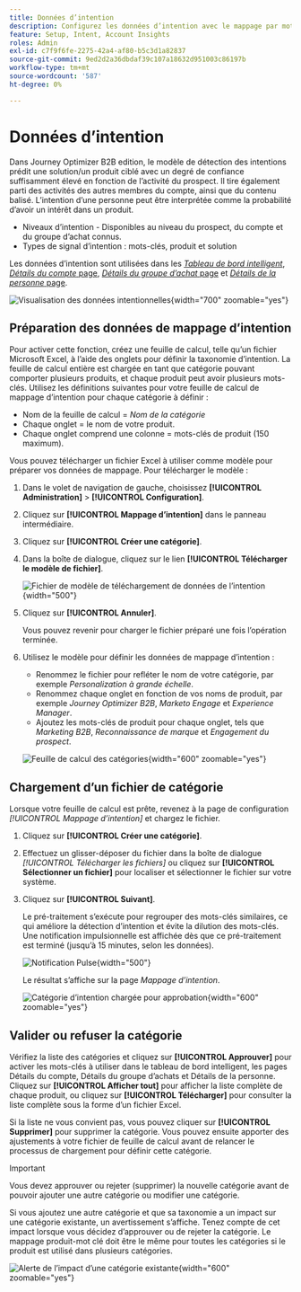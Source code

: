 ```yaml
---
title: Données d’intention
description: Configurez les données d’intention avec le mappage par mot-clé pour prédire l’intérêt du client et les signaux d’achat pour le marketing basé sur les comptes dans Journey Optimizer B2B edition.
feature: Setup, Intent, Account Insights
roles: Admin
exl-id: c7f9f6fe-2275-42a4-af80-b5c3d1a82837
source-git-commit: 9ed2d2a36dbdaf39c107a18632d951003c86197b
workflow-type: tm+mt
source-wordcount: '587'
ht-degree: 0%

---
```


# Données d’intention

Dans Journey Optimizer B2B edition, le modèle de détection des intentions prédit une solution/un produit ciblé avec un degré de confiance suffisamment élevé en fonction de l’activité du prospect. Il tire également parti des activités des autres membres du compte, ainsi que du contenu balisé. L’intention d’une personne peut être interprétée comme la probabilité d’avoir un intérêt dans un produit.

* Niveaux d’intention - Disponibles au niveau du prospect, du compte et du groupe d’achat connus.
* Types de signal d’intention : mots-clés, produit et solution

Les données d’intention sont utilisées dans les [_Tableau de bord intelligent_](../dashboards/intelligent-dashboard.md), [_Détails du compte_ page](../accounts/account-details.md), [_Détails du groupe d’achat_ page](../buying-groups/buying-group-details.md) et [_Détails de la personne_ page](../accounts/person-details.md).

![Visualisation des données intentionnelles](../data/assets/intent-data-visualization.png){width="700" zoomable="yes"}

## Préparation des données de mappage d’intention

Pour activer cette fonction, créez une feuille de calcul, telle qu’un fichier Microsoft Excel, à l’aide des onglets pour définir la taxonomie d’intention. La feuille de calcul entière est chargée en tant que catégorie pouvant comporter plusieurs produits, et chaque produit peut avoir plusieurs mots-clés. Utilisez les définitions suivantes pour votre feuille de calcul de mappage d’intention pour chaque catégorie à définir :

* Nom de la feuille de calcul = _Nom de la catégorie_
* Chaque onglet = le nom de votre produit.
* Chaque onglet comprend une colonne = mots-clés de produit (150 maximum).

Vous pouvez télécharger un fichier Excel à utiliser comme modèle pour préparer vos données de mappage. Pour télécharger le modèle :

1. Dans le volet de navigation de gauche, choisissez **[!UICONTROL Administration]** > **[!UICONTROL Configuration]**.

1. Cliquez sur **[!UICONTROL Mappage d’intention]** dans le panneau intermédiaire.

1. Cliquez sur **[!UICONTROL Créer une catégorie]**.

1. Dans la boîte de dialogue, cliquez sur le lien **[!UICONTROL Télécharger le modèle de fichier]**.

   ![Fichier de modèle de téléchargement de données de l’intention](./assets/intent-data-upload-files.png){width="500"}

1. Cliquez sur **[!UICONTROL Annuler]**.

   Vous pouvez revenir pour charger le fichier préparé une fois l’opération terminée.

1. Utilisez le modèle pour définir les données de mappage d’intention :

   * Renommez le fichier pour refléter le nom de votre catégorie, par exemple _Personalization à grande échelle_.
   * Renommez chaque onglet en fonction de vos noms de produit, par exemple _Journey Optimizer B2B_, _Marketo Engage_ et _Experience Manager_.
   * Ajoutez les mots-clés de produit pour chaque onglet, tels que _Marketing B2B_, _Reconnaissance de marque_ et _Engagement du prospect_.

   ![Feuille de calcul des catégories](./assets/intent-category-spreadsheet.png){width="600" zoomable="yes"}

## Chargement d’un fichier de catégorie

Lorsque votre feuille de calcul est prête, revenez à la page de configuration _[!UICONTROL Mappage d’intention]_ et chargez le fichier.

1. Cliquez sur **[!UICONTROL Créer une catégorie]**.

1. Effectuez un glisser-déposer du fichier dans la boîte de dialogue _[!UICONTROL Télécharger les fichiers]_ ou cliquez sur **[!UICONTROL Sélectionner un fichier]** pour localiser et sélectionner le fichier sur votre système.

1. Cliquez sur **[!UICONTROL Suivant]**.

   Le pré-traitement s’exécute pour regrouper des mots-clés similaires, ce qui améliore la détection d’intention et évite la dilution des mots-clés. Une notification impulsionnelle est affichée dès que ce pré-traitement est terminé (jusqu’à 15 minutes, selon les données).

   ![Notification Pulse](./assets/intent-data-upload-files-pre-process.png){width="500"}

   Le résultat s’affiche sur la page _Mappage d’intention_.

   ![Catégorie d’intention chargée pour approbation](./assets/intent-data-category-approve.png){width="600" zoomable="yes"}

## Valider ou refuser la catégorie

Vérifiez la liste des catégories et cliquez sur **[!UICONTROL Approuver]** pour activer les mots-clés à utiliser dans le tableau de bord intelligent, les pages Détails du compte, Détails du groupe d’achats et Détails de la personne. Cliquez sur **[!UICONTROL Afficher tout]** pour afficher la liste complète de chaque produit, ou cliquez sur **[!UICONTROL Télécharger]** pour consulter la liste complète sous la forme d’un fichier Excel.

Si la liste ne vous convient pas, vous pouvez cliquer sur **[!UICONTROL Supprimer]** pour supprimer la catégorie. Vous pouvez ensuite apporter des ajustements à votre fichier de feuille de calcul avant de relancer le processus de chargement pour définir cette catégorie.

>[!IMPORTANT]
>
>Vous devez approuver ou rejeter (supprimer) la nouvelle catégorie avant de pouvoir ajouter une autre catégorie ou modifier une catégorie.

Si vous ajoutez une autre catégorie et que sa taxonomie a un impact sur une catégorie existante, un avertissement s’affiche. Tenez compte de cet impact lorsque vous décidez d’approuver ou de rejeter la catégorie. Le mappage produit-mot clé doit être le même pour toutes les catégories si le produit est utilisé dans plusieurs catégories.

![Alerte de l’impact d’une catégorie existante](./assets/intent-data-category-overlap.png){width="600" zoomable="yes"}
